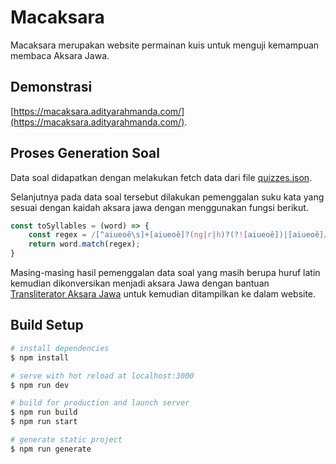 # Macaksara

Macaksara merupakan website permainan kuis untuk menguji kemampuan membaca Aksara Jawa. 

## Demonstrasi

[https://macaksara.adityarahmanda.com/](https://macaksara.adityarahmanda.com/).

## Proses Generation Soal

Data soal didapatkan dengan melakukan fetch data dari file [quizzes.json](https://github.com/adityarahmanda/macaksara/blob/main/content/quizzes.json).

Selanjutnya pada data soal tersebut dilakukan pemenggalan suku kata yang sesuai dengan kaidah aksara jawa dengan menggunakan fungsi berikut.
```jsx
const toSyllables = (word) => {
    const regex = /[^aiueoê\s]+[aiueoê]?(ng|r|h)?(?![aiueoê])|[aiueoê]/gi;
    return word.match(regex);
}
```

Masing-masing hasil pemenggalan data soal yang masih berupa huruf latin kemudian dikonversikan menjadi aksara Jawa dengan bantuan [Transliterator Aksara Jawa](https://github.com/adityarahmanda/macaksara/blob/main/plugins/macaksara-latintojava.js) untuk kemudian ditampilkan ke dalam website.

## Build Setup

```bash
# install dependencies
$ npm install

# serve with hot reload at localhost:3000
$ npm run dev

# build for production and launch server
$ npm run build
$ npm run start

# generate static project
$ npm run generate
```
